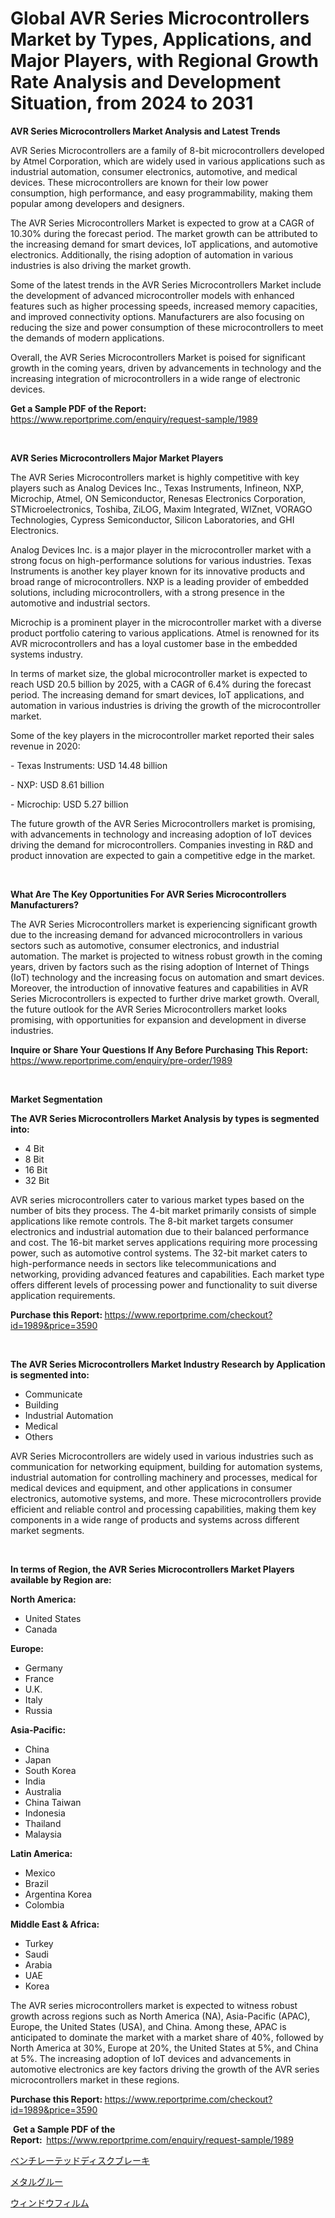 <p><h1>Global AVR Series Microcontrollers Market by Types, Applications, and Major Players, with Regional Growth Rate Analysis and Development Situation, from 2024 to 2031</h1></p><p><strong>AVR Series Microcontrollers Market Analysis and Latest Trends</strong></p>
<p><p>AVR Series Microcontrollers are a family of 8-bit microcontrollers developed by Atmel Corporation, which are widely used in various applications such as industrial automation, consumer electronics, automotive, and medical devices. These microcontrollers are known for their low power consumption, high performance, and easy programmability, making them popular among developers and designers.</p><p>The AVR Series Microcontrollers Market is expected to grow at a CAGR of 10.30% during the forecast period. The market growth can be attributed to the increasing demand for smart devices, IoT applications, and automotive electronics. Additionally, the rising adoption of automation in various industries is also driving the market growth.</p><p>Some of the latest trends in the AVR Series Microcontrollers Market include the development of advanced microcontroller models with enhanced features such as higher processing speeds, increased memory capacities, and improved connectivity options. Manufacturers are also focusing on reducing the size and power consumption of these microcontrollers to meet the demands of modern applications.</p><p>Overall, the AVR Series Microcontrollers Market is poised for significant growth in the coming years, driven by advancements in technology and the increasing integration of microcontrollers in a wide range of electronic devices.</p></p>
<p><strong>Get a Sample PDF of the Report:&nbsp;</strong> <a href="https://www.reportprime.com/enquiry/request-sample/1989">https://www.reportprime.com/enquiry/request-sample/1989</a></p>
<p>&nbsp;</p>
<p><strong>AVR Series Microcontrollers Major Market Players</strong></p>
<p><p>The AVR Series Microcontrollers market is highly competitive with key players such as Analog Devices Inc., Texas Instruments, Infineon, NXP, Microchip, Atmel, ON Semiconductor, Renesas Electronics Corporation, STMicroelectronics, Toshiba, ZiLOG, Maxim Integrated, WIZnet, VORAGO Technologies, Cypress Semiconductor, Silicon Laboratories, and GHI Electronics.</p><p>Analog Devices Inc. is a major player in the microcontroller market with a strong focus on high-performance solutions for various industries. Texas Instruments is another key player known for its innovative products and broad range of microcontrollers. NXP is a leading provider of embedded solutions, including microcontrollers, with a strong presence in the automotive and industrial sectors.</p><p>Microchip is a prominent player in the microcontroller market with a diverse product portfolio catering to various applications. Atmel is renowned for its AVR microcontrollers and has a loyal customer base in the embedded systems industry.</p><p>In terms of market size, the global microcontroller market is expected to reach USD 20.5 billion by 2025, with a CAGR of 6.4% during the forecast period. The increasing demand for smart devices, IoT applications, and automation in various industries is driving the growth of the microcontroller market.</p><p>Some of the key players in the microcontroller market reported their sales revenue in 2020:</p><p>- Texas Instruments: USD 14.48 billion</p><p>- NXP: USD 8.61 billion</p><p>- Microchip: USD 5.27 billion</p><p>The future growth of the AVR Series Microcontrollers market is promising, with advancements in technology and increasing adoption of IoT devices driving the demand for microcontrollers. Companies investing in R&D and product innovation are expected to gain a competitive edge in the market.</p></p>
<p>&nbsp;</p>
<p><strong>What Are The Key Opportunities For AVR Series Microcontrollers Manufacturers?</strong></p>
<p><p>The AVR Series Microcontrollers market is experiencing significant growth due to the increasing demand for advanced microcontrollers in various sectors such as automotive, consumer electronics, and industrial automation. The market is projected to witness robust growth in the coming years, driven by factors such as the rising adoption of Internet of Things (IoT) technology and the increasing focus on automation and smart devices. Moreover, the introduction of innovative features and capabilities in AVR Series Microcontrollers is expected to further drive market growth. Overall, the future outlook for the AVR Series Microcontrollers market looks promising, with opportunities for expansion and development in diverse industries.</p></p>
<p><strong>Inquire or Share Your Questions If Any Before Purchasing This Report:</strong> <a href="https://www.reportprime.com/enquiry/pre-order/1989">https://www.reportprime.com/enquiry/pre-order/1989</a></p>
<p>&nbsp;</p>
<p><strong>Market Segmentation</strong></p>
<p><strong>The AVR Series Microcontrollers Market Analysis by types is segmented into:</strong></p>
<p><ul><li>4 Bit</li><li>8 Bit</li><li>16 Bit</li><li>32 Bit</li></ul></p>
<p><p>AVR series microcontrollers cater to various market types based on the number of bits they process. The 4-bit market primarily consists of simple applications like remote controls. The 8-bit market targets consumer electronics and industrial automation due to their balanced performance and cost. The 16-bit market serves applications requiring more processing power, such as automotive control systems. The 32-bit market caters to high-performance needs in sectors like telecommunications and networking, providing advanced features and capabilities. Each market type offers different levels of processing power and functionality to suit diverse application requirements.</p></p>
<p><strong>Purchase this Report:&nbsp;</strong><a href="https://www.reportprime.com/checkout?id=1989&price=3590">https://www.reportprime.com/checkout?id=1989&price=3590</a></p>
<p>&nbsp;</p>
<p><strong>The AVR Series Microcontrollers Market Industry Research by Application is segmented into:</strong></p>
<p><ul><li>Communicate</li><li>Building</li><li>Industrial Automation</li><li>Medical</li><li>Others</li></ul></p>
<p><p>AVR Series Microcontrollers are widely used in various industries such as communication for networking equipment, building for automation systems, industrial automation for controlling machinery and processes, medical for medical devices and equipment, and other applications in consumer electronics, automotive systems, and more. These microcontrollers provide efficient and reliable control and processing capabilities, making them key components in a wide range of products and systems across different market segments.</p></p>
<p>&nbsp;</p>
<p><strong>In terms of Region, the AVR Series Microcontrollers Market Players available by Region are:</strong></p>
<p>
    <p> <strong> North America: </strong>
        <ul>
            <li>United States</li>
            <li>Canada</li>
        </ul>
        </p> 
    <p> <strong> Europe: </strong>
        <ul>
            <li>Germany</li>
            <li>France</li>
            <li>U.K.</li>
            <li>Italy</li>
            <li>Russia</li>
        </ul>
        </p> 
    <p> <strong> Asia-Pacific: </strong>
        <ul>
            <li>China</li>
            <li>Japan</li>
            <li>South Korea</li>
            <li>India</li>
            <li>Australia</li>
            <li>China Taiwan</li>
            <li>Indonesia</li>
            <li>Thailand</li>
            <li>Malaysia</li>
        </ul>
        </p> 
    <p> <strong> Latin America: </strong>
        <ul>
            <li>Mexico</li>
            <li>Brazil</li>
            <li>Argentina Korea</li>
            <li>Colombia</li>
        </ul>
        </p> 
    <p> <strong> Middle East & Africa: </strong>
        <ul>
            <li>Turkey</li>
            <li>Saudi</li>
            <li>Arabia</li>
            <li>UAE</li>
            <li>Korea</li>
        </ul>
    </p>
    </p>
<p><p>The AVR series microcontrollers market is expected to witness robust growth across regions such as North America (NA), Asia-Pacific (APAC), Europe, the United States (USA), and China. Among these, APAC is anticipated to dominate the market with a market share of 40%, followed by North America at 30%, Europe at 20%, the United States at 5%, and China at 5%. The increasing adoption of IoT devices and advancements in automotive electronics are key factors driving the growth of the AVR series microcontrollers market in these regions.</p></p>
<p><strong>Purchase this Report: </strong><a href="https://www.reportprime.com/checkout?id=1989&price=3590">https://www.reportprime.com/checkout?id=1989&price=3590</a></p>
<p>&nbsp;<strong>Get a Sample PDF of the Report:&nbsp;&nbsp;</strong><a href="https://www.reportprime.com/enquiry/request-sample/1989">https://www.reportprime.com/enquiry/request-sample/1989</a></p>
<p><strong></strong></p>
<p><p><a href="https://medium.com/@janrona788520/%E6%8F%9B%E6%B0%97%E3%83%87%E3%82%A3%E3%82%B9%E3%82%AF%E3%83%96%E3%83%AC%E3%83%BC%E3%82%AD%E5%B8%82%E5%A0%B4-2031%E5%B9%B4%E3%81%BE%E3%81%A7%E3%81%AE%E6%88%90%E5%8A%9F%E3%81%99%E3%82%8B%E3%83%93%E3%82%B8%E3%83%8D%E3%82%B9%E6%88%A6%E7%95%A5%E3%81%AE%E9%8D%B5-2c1d31f51f08">ベンチレーテッドディスクブレーキ</a></p><p><a href="https://medium.com/@lelanadden5645/%E9%87%91%E5%B1%9E%E6%8E%A5%E7%9D%80%E5%89%A4%E5%B8%82%E5%A0%B4%E8%A6%8F%E6%A8%A1-cagr-%E5%8B%95%E5%90%91-2024%E5%B9%B4-2030%E5%B9%B4-6cd144847596">メタルグルー</a></p><p><a href="https://github.com/lily-u-genius/Market-Research-Report-List-1/blob/main/453960410855.md">ウィンドウフィルム</a></p></p>